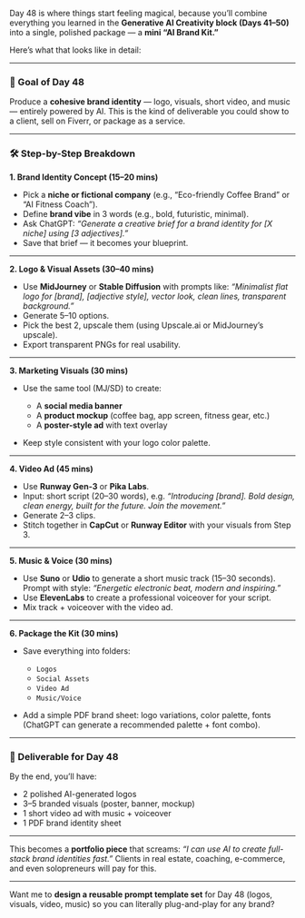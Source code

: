 Day 48 is where things start feeling magical, because you’ll combine everything you learned in the **Generative AI Creativity block (Days 41–50)** into a single, polished package — a **mini “AI Brand Kit.”**

Here’s what that looks like in detail:

---

### 🎨 Goal of Day 48

Produce a **cohesive brand identity** — logo, visuals, short video, and music — entirely powered by AI. This is the kind of deliverable you could show to a client, sell on Fiverr, or package as a service.

---

### 🛠️ Step-by-Step Breakdown

**1. Brand Identity Concept (15–20 mins)**

* Pick a **niche or fictional company** (e.g., “Eco-friendly Coffee Brand” or “AI Fitness Coach”).
* Define **brand vibe** in 3 words (e.g., bold, futuristic, minimal).
* Ask ChatGPT: *“Generate a creative brief for a brand identity for \[X niche] using \[3 adjectives].”*
* Save that brief — it becomes your blueprint.

---

**2. Logo & Visual Assets (30–40 mins)**

* Use **MidJourney** or **Stable Diffusion** with prompts like:
  *“Minimalist flat logo for \[brand], \[adjective style], vector look, clean lines, transparent background.”*
* Generate 5–10 options.
* Pick the best 2, upscale them (using Upscale.ai or MidJourney’s upscale).
* Export transparent PNGs for real usability.

---

**3. Marketing Visuals (30 mins)**

* Use the same tool (MJ/SD) to create:

  * A **social media banner**
  * A **product mockup** (coffee bag, app screen, fitness gear, etc.)
  * A **poster-style ad** with text overlay
* Keep style consistent with your logo color palette.

---

**4. Video Ad (45 mins)**

* Use **Runway Gen-3** or **Pika Labs**.
* Input: short script (20–30 words), e.g.
  *“Introducing \[brand]. Bold design, clean energy, built for the future. Join the movement.”*
* Generate 2–3 clips.
* Stitch together in **CapCut** or **Runway Editor** with your visuals from Step 3.

---

**5. Music & Voice (30 mins)**

* Use **Suno** or **Udio** to generate a short music track (15–30 seconds). Prompt with style:
  *“Energetic electronic beat, modern and inspiring.”*
* Use **ElevenLabs** to create a professional voiceover for your script.
* Mix track + voiceover with the video ad.

---

**6. Package the Kit (30 mins)**

* Save everything into folders:

  * `Logos`
  * `Social Assets`
  * `Video Ad`
  * `Music/Voice`
* Add a simple PDF brand sheet: logo variations, color palette, fonts (ChatGPT can generate a recommended palette + font combo).

---

### 🎯 Deliverable for Day 48

By the end, you’ll have:

* 2 polished AI-generated logos
* 3–5 branded visuals (poster, banner, mockup)
* 1 short video ad with music + voiceover
* 1 PDF brand identity sheet

---

This becomes a **portfolio piece** that screams: *“I can use AI to create full-stack brand identities fast.”* Clients in real estate, coaching, e-commerce, and even solopreneurs will pay for this.

---

Want me to **design a reusable prompt template set** for Day 48 (logos, visuals, video, music) so you can literally plug-and-play for any brand?

